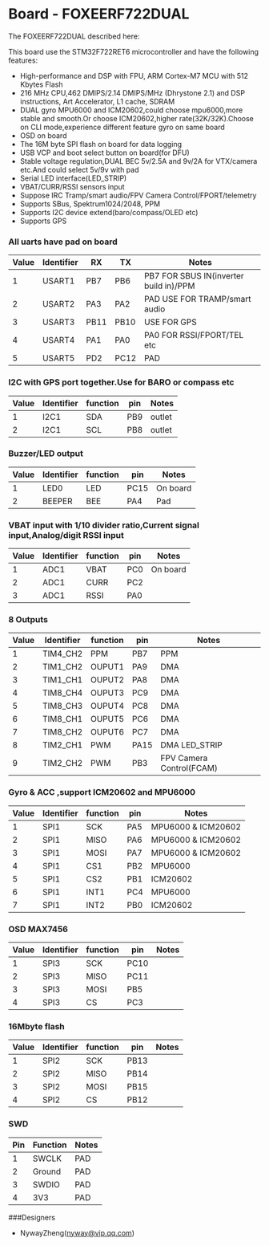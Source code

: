 # Board - FOXEERF722DUAL

The FOXEERF722DUAL described here:

This board use the STM32F722RET6 microcontroller and have the following features:

- High-performance and DSP with FPU, ARM Cortex-M7 MCU with 512 Kbytes Flash
- 216 MHz CPU,462 DMIPS/2.14 DMIPS/MHz (Dhrystone 2.1) and DSP instructions, Art Accelerator, L1 cache, SDRAM
- DUAL gyro MPU6000 and ICM20602,could choose mpu6000,more stable and smooth.Or choose ICM20602,higher rate(32K/32K).Choose on CLI mode,experience different feature gyro on same board
- OSD on board
- The 16M byte SPI flash on board for data logging
- USB VCP and boot select button on board(for DFU)
- Stable voltage regulation,DUAL BEC 5v/2.5A and 9v/2A for VTX/camera etc.And could select 5v/9v with pad
- Serial LED interface(LED_STRIP)
- VBAT/CURR/RSSI sensors input
- Suppose IRC Tramp/smart audio/FPV Camera Control/FPORT/telemetry
- Supports SBus, Spektrum1024/2048, PPM
- Supports I2C device extend(baro/compass/OLED etc)
- Supports GPS

### All uarts have pad on board

| Value | Identifier | RX   | TX   | Notes                                  |
| ----- | ---------- | ---- | ---- | -------------------------------------- |
| 1     | USART1     | PB7  | PB6  | PB7 FOR SBUS IN(inverter build in)/PPM |
| 2     | USART2     | PA3  | PA2  | PAD USE FOR TRAMP/smart audio          |
| 3     | USART3     | PB11 | PB10 | USE FOR GPS                            |
| 4     | USART4     | PA1  | PA0  | PA0 FOR RSSI/FPORT/TEL etc             |
| 5     | USART5     | PD2  | PC12 | PAD                                    |

### I2C with GPS port together.Use for BARO or compass etc

| Value | Identifier | function | pin | Notes  |
| ----- | ---------- | -------- | --- | ------ |
| 1     | I2C1       | SDA      | PB9 | outlet |
| 2     | I2C1       | SCL      | PB8 | outlet |

### Buzzer/LED output

| Value | Identifier | function | pin  | Notes    |
| ----- | ---------- | -------- | ---- | -------- |
| 1     | LED0       | LED      | PC15 | On board |
| 2     | BEEPER     | BEE      | PA4  | Pad      |

### VBAT input with 1/10 divider ratio,Current signal input,Analog/digit RSSI input

| Value | Identifier | function | pin | Notes    |
| ----- | ---------- | -------- | --- | -------- |
| 1     | ADC1       | VBAT     | PC0 | On board |
| 2     | ADC1       | CURR     | PC2 |
| 3     | ADC1       | RSSI     | PA0 |

### 8 Outputs

| Value | Identifier | function | pin  | Notes                    |
| ----- | ---------- | -------- | ---- | ------------------------ |
| 1     | TIM4_CH2   | PPM      | PB7  | PPM                      |
| 2     | TIM1_CH2   | OUPUT1   | PA9  | DMA                      |
| 3     | TIM1_CH1   | OUPUT2   | PA8  | DMA                      |
| 4     | TIM8_CH4   | OUPUT3   | PC9  | DMA                      |
| 5     | TIM8_CH3   | OUPUT4   | PC8  | DMA                      |
| 6     | TIM8_CH1   | OUPUT5   | PC6  | DMA                      |
| 7     | TIM8_CH2   | OUPUT6   | PC7  | DMA                      |
| 8     | TIM2_CH1   | PWM      | PA15 | DMA LED_STRIP            |
| 9     | TIM2_CH2   | PWM      | PB3  | FPV Camera Control(FCAM) |

### Gyro & ACC ,support ICM20602 and MPU6000

| Value | Identifier | function | pin | Notes              |
| ----- | ---------- | -------- | --- | ------------------ |
| 1     | SPI1       | SCK      | PA5 | MPU6000 & ICM20602 |
| 2     | SPI1       | MISO     | PA6 | MPU6000 & ICM20602 |
| 3     | SPI1       | MOSI     | PA7 | MPU6000 & ICM20602 |
| 4     | SPI1       | CS1      | PB2 | MPU6000            |
| 5     | SPI1       | CS2      | PB1 | ICM20602           |
| 6     | SPI1       | INT1     | PC4 | MPU6000            |
| 7     | SPI1       | INT2     | PB0 | ICM20602           |

### OSD MAX7456

| Value | Identifier | function | pin  | Notes |
| ----- | ---------- | -------- | ---- | ----- |
| 1     | SPI3       | SCK      | PC10 |
| 2     | SPI3       | MISO     | PC11 |
| 3     | SPI3       | MOSI     | PB5  |
| 4     | SPI3       | CS       | PC3  |

### 16Mbyte flash

| Value | Identifier | function | pin  | Notes |
| ----- | ---------- | -------- | ---- | ----- |
| 1     | SPI2       | SCK      | PB13 |
| 2     | SPI2       | MISO     | PB14 |
| 3     | SPI2       | MOSI     | PB15 |
| 4     | SPI2       | CS       | PB12 |

### SWD

| Pin | Function | Notes |
| --- | -------- | ----- |
| 1   | SWCLK    | PAD   |
| 2   | Ground   | PAD   |
| 3   | SWDIO    | PAD   |
| 4   | 3V3      | PAD   |

###Designers

- NywayZheng(nyway@vip.qq.com)
